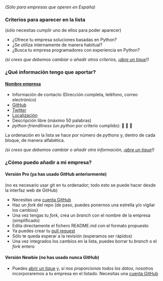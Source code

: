 *(Sólo para empresas que operen en España)*

### Criterios para aparecer en la lista

(sólo necesitas cumplir uno de ellos para poder aparecer)

* ¿Ofrece tu empresa soluciones basadas en Python?
* ¿Se utiliza internamente de manera habitual?
* ¿Busca tu empresa programadores con experiencia en Python?

*(si crees que debemos cambiar o añadir otros criterios, ¡[abre un tique](https://github.com/python-spain/empresas/issues)!)*

### ¿Qué información tengo que aportar?

#### [Nombre empresa](http://empresa.com/)

* Información de contacto (Dirección completa, teléfono, correo electrónico)
* [GitHub](http://github.com/empresa/)
* [Twitter](http://twitter.com/empresa/)
* [Localización](http://www.openstreetmap.org/#map=15/latitud/longitud)
* Descripción libre (máximo 50 palabras)
* *python-friendliness* (un *python* por criterio cumplido): :snake: :snake: :snake:

La ordenación en la lista se hace por número de *pythons* y, dentro de cada
bloque, de manera alfabética.

*(si crees que debemos cambiar o añadir otra información, ¡[abre un tique](https://github.com/python-spain/empresas/issues)!)*

### ¿Cómo puedo añadir a mi empresa?

#### Versión Pro (ya has usado GitHub anteriormente)

(no es necesario usar git en tu ordenador; todo esto se puede hacer desde la interfaz web de GitHub)

* Necesitas una [cuenta GitHub](https://github.com/join)
* Haz un *fork* del repo (de paso, puedes ponernos una estrella y/o vigilar los cambios)
* Una vez tengas tu *fork*, crea un *branch* con el nombre de la empresa (simplificado)
* Edita directamente el fichero README.md con el formato propuesto
* Ya puedes crear tu [pull request](https://help.github.com/articles/creating-a-pull-request/)
* Sólo te queda esperar a la revisión (esperamos ser rápidos)
* Una vez integrados los cambios en la lista, puedes borrar tu *branch* o el *fork* entero

#### Versión Newbie (no has usado nunca GitHub)

* Puedes [abrir un tique](https://github.com/python-spain/empresas/issues) y, *si nos proporcionas todos los datos*, nosotros incorporaremos a tu empresa en el listado. Necesitas una [cuenta GitHub](https://github.com/join)
